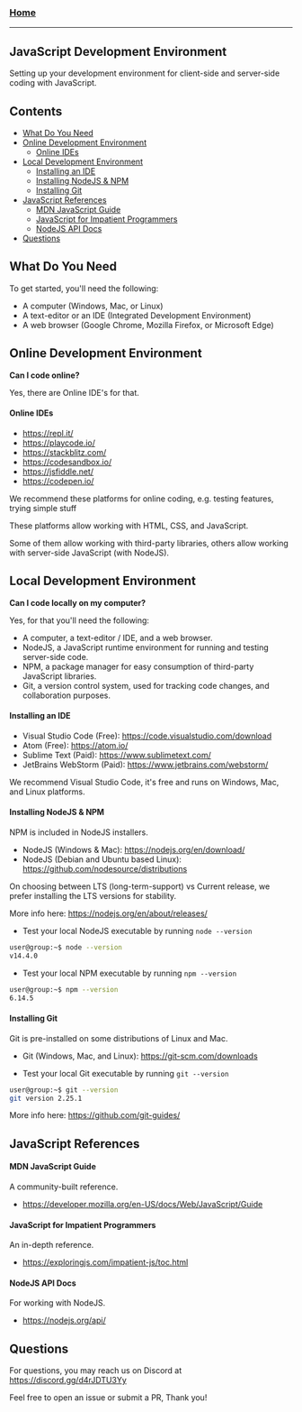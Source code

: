 
### [Home](https://pikaxyz420.github.io/guides/)

---

## JavaScript Development Environment

Setting up your development environment for client-side and server-side coding with JavaScript.

## Contents

- [What Do You Need](#what-do-you-need)
- [Online Development Environment](#online-development-environment)
  - [Online IDEs](#online-ides)
- [Local Development Environment](#local-development-environment)
  - [Installing an IDE](#installing-an-ide)
  - [Installing NodeJS & NPM](#installing-nodejs--npm)
  - [Installing Git](#installing-git)
- [JavaScript References](#javascript-references)
  - [MDN JavaScript Guide](#mdn-javascript-guide)
  - [JavaScript for Impatient Programmers](#javascript-for-impatient-programmers)
  - [NodeJS API Docs](#nodejs-api-docs)
- [Questions](#questions)

## What Do You Need

To get started, you'll need the following:

- A computer (Windows, Mac, or Linux)
- A text-editor or an IDE (Integrated Development Environment)
- A web browser (Google Chrome, Mozilla Firefox, or Microsoft Edge)

## Online Development Environment

**Can I code online?**

Yes, there are Online IDE's for that.

#### Online IDEs

- https://repl.it/
- https://playcode.io/
- https://stackblitz.com/
- https://codesandbox.io/
- https://jsfiddle.net/
- https://codepen.io/

We recommend these platforms for online coding, e.g. testing features, trying simple stuff

These platforms allow working with HTML, CSS, and JavaScript.

Some of them allow working with third-party libraries, others allow working with server-side JavaScript (with NodeJS).

## Local Development Environment

**Can I code locally on my computer?**

Yes, for that you'll need the following:

- A computer, a text-editor / IDE, and a web browser.
- NodeJS, a JavaScript runtime environment for running and testing server-side code.
- NPM, a package manager for easy consumption of third-party JavaScript libraries.
- Git, a version control system, used for tracking code changes, and collaboration purposes.

#### Installing an IDE

- Visual Studio Code (Free): https://code.visualstudio.com/download
- Atom (Free): https://atom.io/
- Sublime Text (Paid): https://www.sublimetext.com/
- JetBrains WebStorm (Paid): https://www.jetbrains.com/webstorm/

We recommend Visual Studio Code, it's free and runs on Windows, Mac, and Linux platforms.

#### Installing NodeJS & NPM

NPM is included in NodeJS installers.

- NodeJS (Windows & Mac): https://nodejs.org/en/download/
- NodeJS (Debian and Ubuntu based Linux): https://github.com/nodesource/distributions

On choosing between LTS (long-term-support) vs Current release, we prefer installing the LTS versions for stability.

More info here: https://nodejs.org/en/about/releases/

- Test your local NodeJS executable by running `node --version`

```sh
user@group:~$ node --version
v14.4.0
```

- Test your local NPM executable by running `npm --version`

```sh
user@group:~$ npm --version
6.14.5
```

#### Installing Git

Git is pre-installed on some distributions of Linux and Mac.

- Git (Windows, Mac, and Linux): https://git-scm.com/downloads

- Test your local Git executable by running `git --version`

```sh
user@group:~$ git --version
git version 2.25.1
```

More info here: https://github.com/git-guides/

## JavaScript References

#### MDN JavaScript Guide

A community-built reference.

- https://developer.mozilla.org/en-US/docs/Web/JavaScript/Guide

#### JavaScript for Impatient Programmers

An in-depth reference.

- https://exploringjs.com/impatient-js/toc.html

#### NodeJS API Docs

For working with NodeJS.

- https://nodejs.org/api/

## Questions

For questions, you may reach us on Discord at https://discord.gg/d4rJDTU3Yy

Feel free to open an issue or submit a PR, Thank you!
